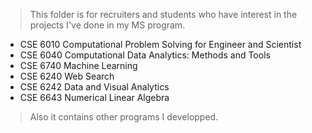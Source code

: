 > This folder is for recruiters and students who have interest in the projects I've done in my MS program.

* CSE 6010 Computational Problem Solving for Engineer and Scientist
* CSE 6040 Computational Data Analytics: Methods and Tools 
* CSE 6740 Machine Learning
* CSE 6240 Web Search
* CSE 6242 Data and Visual Analytics
* CSE 6643 Numerical Linear Algebra

> Also it contains other programs I developped.
